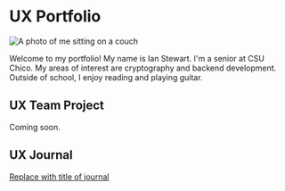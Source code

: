 # UX Portfolio

![A photo of me sitting on a couch](assets/face.png)

Welcome to my portfolio! My name is Ian Stewart. I'm a senior at CSU Chico. My areas of interest are cryptography and backend development. Outside of school, I enjoy reading and playing guitar.

## UX Team Project

Coming soon.

## UX Journal

[Replace with title of journal](journal/)
